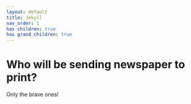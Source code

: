```yaml
---
layout: default
title: Jekyll
nav_order: 1
has children: true
has grand_children: true
---
```


# Who will be sending newspaper to print? 
Only the brave ones!
